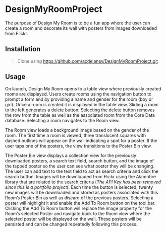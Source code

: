 # DesignMyRoomProject

The purpose of Design My Room is to be a fun app where the user can create a room and decorate its wall with posters from images downloaded from Flickr.  

## Installation

> Clone using https://github.com/acdelaney/DesignMyRoomProject.git

## Usage

On launch, Design My Room opens to a table view where previously created rooms are displayed.  Users create rooms using the navigation button to prompt a form and by providing a name and gender for the room (boy or girl).  Once a room is created it is displayed in the table view.  Sliding a room to the left generates a delete button.  Selecting the delete button removes the row from the table as well as the associated room from the Core Data database.  Selecting a room navigates to the Room view.

The Room view loads a background image based on the gender of the room.  The first time a room is viewed, three translucent squares with dashed outlines will appear on the wall indicating a spot for a poster.  If the user taps one of the posters, the view transitions to the Poster Bin view.

The Poster Bin view displays a collection view for the previously downloaded posters, a search text field, search button, and the image of the tapped poster so the user can see what poster they will be changing.  The user can add text to the text field to act as search criteria and click the search button.  Images will be downloaded from Flickr using the Alamofire library that are related to the search criteria (*The API Key has been removed since this is a portfolio project*).  Each time the button is selected, twenty new images will be downloaded and stored as posters associated with this Room’s Poster Bin as well as discard of the previous posters.  Selecting a poster will highlight it and enable the Add To Room button on the tool bar.  Clicking the Add To Room button will replace the image property for the Room’s selected Poster and navigate back to the Room view where the selected poster will be displayed on the wall.  These posters will be persisted and can be changed repeatedly following this process.  







